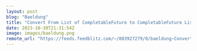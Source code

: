 ```yaml
---
layout: post
blog: "Baeldung"
title: "Convert From List of CompletableFuture to CompletableFuture List"
date: 2023-10-30T21:31:54Z
image: images/baeldung.png
remote_url: "https://feeds.feedblitz.com/~/803927279/0/baeldung~Convert-From-List-of-CompletableFuture-to-CompletableFuture-List"
---
```

